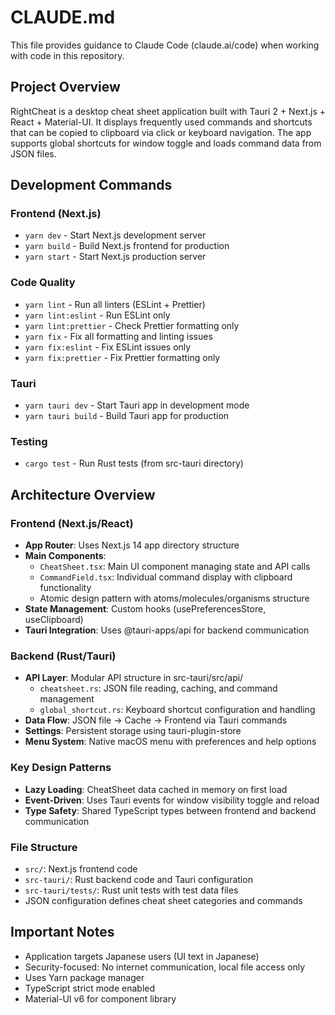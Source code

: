 # CLAUDE.md

This file provides guidance to Claude Code (claude.ai/code) when working with code in this repository.

## Project Overview

RightCheat is a desktop cheat sheet application built with Tauri 2 + Next.js + React + Material-UI. It displays frequently used commands and shortcuts that can be copied to clipboard via click or keyboard navigation. The app supports global shortcuts for window toggle and loads command data from JSON files.

## Development Commands

### Frontend (Next.js)
- `yarn dev` - Start Next.js development server
- `yarn build` - Build Next.js frontend for production
- `yarn start` - Start Next.js production server

### Code Quality
- `yarn lint` - Run all linters (ESLint + Prettier)
- `yarn lint:eslint` - Run ESLint only
- `yarn lint:prettier` - Check Prettier formatting only
- `yarn fix` - Fix all formatting and linting issues
- `yarn fix:eslint` - Fix ESLint issues only
- `yarn fix:prettier` - Fix Prettier formatting only

### Tauri
- `yarn tauri dev` - Start Tauri app in development mode
- `yarn tauri build` - Build Tauri app for production

### Testing
- `cargo test` - Run Rust tests (from src-tauri directory)

## Architecture Overview

### Frontend (Next.js/React)
- **App Router**: Uses Next.js 14 app directory structure
- **Main Components**:
  - `CheatSheet.tsx`: Main UI component managing state and API calls
  - `CommandField.tsx`: Individual command display with clipboard functionality
  - Atomic design pattern with atoms/molecules/organisms structure
- **State Management**: Custom hooks (usePreferencesStore, useClipboard)
- **Tauri Integration**: Uses @tauri-apps/api for backend communication

### Backend (Rust/Tauri)
- **API Layer**: Modular API structure in src-tauri/src/api/
  - `cheatsheet.rs`: JSON file reading, caching, and command management
  - `global_shortcut.rs`: Keyboard shortcut configuration and handling
- **Data Flow**: JSON file → Cache → Frontend via Tauri commands
- **Settings**: Persistent storage using tauri-plugin-store
- **Menu System**: Native macOS menu with preferences and help options

### Key Design Patterns
- **Lazy Loading**: CheatSheet data cached in memory on first load
- **Event-Driven**: Uses Tauri events for window visibility toggle and reload
- **Type Safety**: Shared TypeScript types between frontend and backend communication

### File Structure
- `src/`: Next.js frontend code
- `src-tauri/`: Rust backend code and Tauri configuration
- `src-tauri/tests/`: Rust unit tests with test data files
- JSON configuration defines cheat sheet categories and commands

## Important Notes

- Application targets Japanese users (UI text in Japanese)
- Security-focused: No internet communication, local file access only
- Uses Yarn package manager
- TypeScript strict mode enabled
- Material-UI v6 for component library